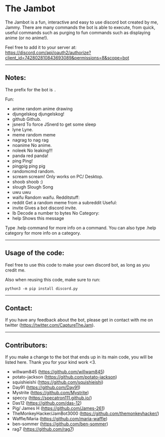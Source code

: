 # The Jambot
The Jambot is a fun, interactive and easy to use discord bot created by me, Jammy. There are many commands the bot is able to execute, from quick, useful commands such as purging to fun commands such as displaying anime (or no anime!).


Feel free to add it to your server at: https://discord.com/api/oauth2/authorize?client_id=742802810843693089&permissions=8&scope=bot


<hr>

## Notes:
The prefix for the bot is `.`

Fun:
 - anime       random anime drawing
 - djungelskog djungelskog!
 - github      Github.
 - jsnerd      To force JSnerd to get some sleep
 - lyne        Lyne.
 - meme        random meme
 - nagrag      to nag rag
 - noanime     No anime.
 - noleek      No leaking!!!
 - panda       red panda!
 - ping        Ping!
 - pingpig     ping pig
 - randomcmd   random.
 - scream      scream! Only works on PC/ Desktop.
 - shoob       shoob :)
 - slough      Slough Song
 - uwu         uwu
 - waifu       Random waifu.
Redditstuff:
 - reddit      Get a random meme from a subreddit
Useful:
  - invite      Gives a bot discord invite.
  - lb          Decode a number to bytes
​No Category:
  - help        Shows this message

Type .help command for more info on a command.
You can also type .help category for more info on a category.


<hr>

## Usage of the code:

Feel free to use this code to make your own discord bot, as long as you credit me.

Also when reusing this code, make sure to run:

```
python3 -m pip install discord.py
```

<hr>

## Contact:

If you have any feedback about the bot, please get in contact with me on twitter (https://twitter.com/CaptureTheJam).

<hr>

## Contributors:

If you make a change to the bot that ends up in its main code, you will be listed here. Thank you for your kind work <3.

- willwam845 (https://github.com/willwam845)
- potato-jackson (https://github.com/potato-jackson)
- squishieishi (https://github.com/squishieishi)
- Day91 (https://github.com/Day91)
- Mystrite (https://github.com/Mystrite)
- speccy (https://specatron111.github.io/)
- Das12 (https://github.com/das-12)
- Pig/ James H (https://github.com/James-261)
- TheMonkeyHacker/JamBot3000 (https://github.com/themonkeyhacker/)
- Waffle/Maria (https://github.com/maria-waffle)
- ben-sommer (https://github.com/ben-sommer)
- rag7 (https://github.com/rag7)
